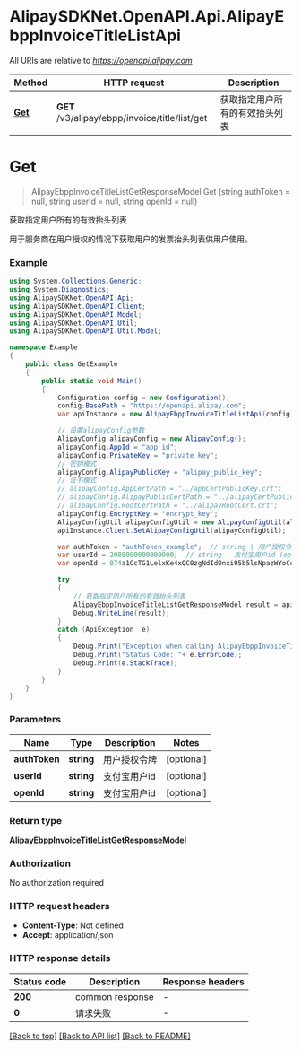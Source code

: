 # AlipaySDKNet.OpenAPI.Api.AlipayEbppInvoiceTitleListApi

All URIs are relative to *https://openapi.alipay.com*

Method | HTTP request | Description
------------- | ------------- | -------------
[**Get**](AlipayEbppInvoiceTitleListApi.md#get) | **GET** /v3/alipay/ebpp/invoice/title/list/get | 获取指定用户所有的有效抬头列表


<a name="get"></a>
# **Get**
> AlipayEbppInvoiceTitleListGetResponseModel Get (string authToken = null, string userId = null, string openId = null)

获取指定用户所有的有效抬头列表

用于服务商在用户授权的情况下获取用户的发票抬头列表供用户使用。

### Example
```csharp
using System.Collections.Generic;
using System.Diagnostics;
using AlipaySDKNet.OpenAPI.Api;
using AlipaySDKNet.OpenAPI.Client;
using AlipaySDKNet.OpenAPI.Model;
using AlipaySDKNet.OpenAPI.Util;
using AlipaySDKNet.OpenAPI.Util.Model;

namespace Example
{
    public class GetExample
    {
        public static void Main()
        {
            Configuration config = new Configuration();
            config.BasePath = "https://openapi.alipay.com";
            var apiInstance = new AlipayEbppInvoiceTitleListApi(config);

            // 设置alipayConfig参数
            AlipayConfig alipayConfig = new AlipayConfig();
            alipayConfig.AppId = "app_id";
            alipayConfig.PrivateKey = "private_key";
            // 密钥模式
            alipayConfig.AlipayPublicKey = "alipay_public_key";
            // 证书模式
            // alipayConfig.AppCertPath = "../appCertPublicKey.crt";
            // alipayConfig.AlipayPublicCertPath = "../alipayCertPublicKey_RSA2.crt";
            // alipayConfig.RootCertPath = "../alipayRootCert.crt";
            alipayConfig.EncryptKey = "encrypt_key";
            AlipayConfigUtil alipayConfigUtil = new AlipayConfigUtil(alipayConfig);
            apiInstance.Client.SetAlipayConfigUtil(alipayConfigUtil);

            var authToken = "authToken_example";  // string | 用户授权令牌 (optional) 
            var userId = 2088000000000000;  // string | 支付宝用户id (optional) 
            var openId = 074a1CcTG1LelxKe4xQC0zgNdId0nxi95b5lsNpazWYoCo5;  // string | 支付宝用户id (optional) 

            try
            {
                // 获取指定用户所有的有效抬头列表
                AlipayEbppInvoiceTitleListGetResponseModel result = apiInstance.Get(authToken, userId, openId);
                Debug.WriteLine(result);
            }
            catch (ApiException  e)
            {
                Debug.Print("Exception when calling AlipayEbppInvoiceTitleListApi.Get: " + e.Message );
                Debug.Print("Status Code: "+ e.ErrorCode);
                Debug.Print(e.StackTrace);
            }
        }
    }
}
```

### Parameters

Name | Type | Description  | Notes
------------- | ------------- | ------------- | -------------
 **authToken** | **string**| 用户授权令牌 | [optional] 
 **userId** | **string**| 支付宝用户id | [optional] 
 **openId** | **string**| 支付宝用户id | [optional] 

### Return type

**AlipayEbppInvoiceTitleListGetResponseModel**

### Authorization

No authorization required

### HTTP request headers

 - **Content-Type**: Not defined
 - **Accept**: application/json


### HTTP response details
| Status code | Description | Response headers |
|-------------|-------------|------------------|
| **200** | common response |  -  |
| **0** | 请求失败 |  -  |

[[Back to top]](#) [[Back to API list]](../README.md#documentation-for-api-endpoints) [[Back to README]](../README.md)


